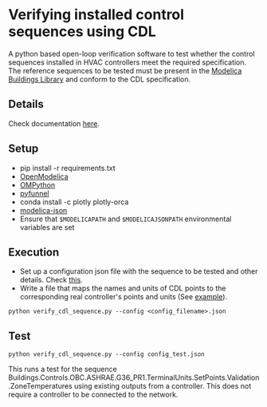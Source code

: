# Verifying installed control sequences using CDL

A python based open-loop verification software to test whether the control sequences installed in HVAC controllers meet the required specification.
The reference sequences to be tested must be present in the [Modelica Buildings Library](https://github.com/lbl-srg/modelica-buildings/) and
conform to the CDL specification.

## Details

Check documentation [here](https://obc.lbl.gov/specification/verification.html).

## Setup

* pip install -r requirements.txt
* [OpenModelica](https://www.openmodelica.org/download/download-linux)
* [OMPython](https://github.com/OpenModelica/OMPython)
* [pyfunnel](https://github.com/lbl-srg/funnel/)
* conda install -c plotly plotly-orca
* [modelica-json](https://github.com/lbl-srg/modelica-json)
* Ensure that `$MODELICAPATH` and `$MODELICAJSONPATH` environmental variables are set

## Execution

* Set up a configuration json file with the sequence to be tested and other details. Check [this](http://obc.lbl.gov/specification/verification.html#sec-ver-spe-tes-set).
* Write a file that maps the names and units of CDL points to the corresponding real controller's points and units (See [example](http://obc.lbl.gov/specification/verification.html#ver-poi-map)).

```python verify_cdl_sequence.py --config <config_filename>.json```

## Test

```python verify_cdl_sequence.py --config config_test.json```

This runs a test for the sequence Buildings.Controls.OBC.ASHRAE.G36_PR1.TerminalUnits.SetPoints.Validation.ZoneTemperatures using existing outputs from a controller.
This does not require a controller to be connected to the network.